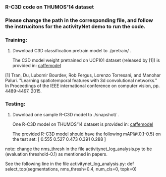 
### R-C3D code on THUMOS'14 dataset 

### Please change the path in the corresponding file, and follow the instrucitons for the activityNet demo to run the code.



### Training:
    
1. Download C3D classification pretrain model to ./pretrain/ .

   The C3D model weight pretrained on UCF101 dataset (released by [1]) is provided in: [caffemodel](https://drive.google.com/file/d/1OlmcuaJbLjDYKQAPJi8b3TqkuGGWcDb0/view)


[1] Tran, Du, Lubomir Bourdev, Rob Fergus, Lorenzo Torresani, and Manohar
Paluri. "Learning spatiotemporal features with 3d convolutional networks."
In Proceedings of the IEEE international conference on computer vision,
pp. 4489-4497. 2015. 



### Testing:

1. Download one sample R-C3D model to ./snapshot/ .

   One R-C3D model on THUMOS'14 dataset is provided in: [caffemodel](https://drive.google.com/file/d/1WpvkqvL19m2ZMtQ0_j5EI1WycitHMT1e/view)

   The provided R-C3D model should have the following mAP@{0.1-0.5} on the test set:
    [ 0.555  0.527   0.473  0.391  0.288 ]


note: change the nms_thresh in the file activitynet_log_analysis.py to be (evaluation threshold-0.1) as mentioned in papers.

See the following line in the file activitynet_log_analysis.py:
def select_top(segmentations, nms_thresh=0.4, num_cls=0, topk=0)
